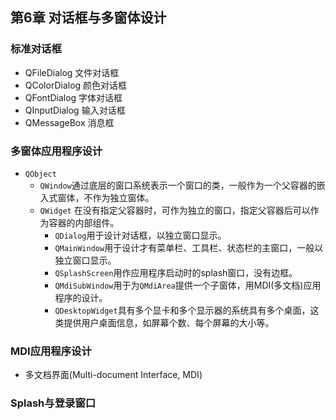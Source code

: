 ## 第6章 对话框与多窗体设计
### 标准对话框
- QFileDialog 文件对话框
- QColorDialog 颜色对话框
- QFontDialog 字体对话框
- QInputDialog 输入对话框
- QMessageBox 消息框
### 多窗体应用程序设计
- `QObject`
	- `QWindow`通过底层的窗口系统表示一个窗口的类，一般作为一个父容器的嵌入式窗体，不作为独立窗体。
	- `QWidget` 在没有指定父容器时，可作为独立的窗口，指定父容器后可以作为容器的内部组件。
		- `QDialog`用于设计对话框，以独立窗口显示。
		- `QMainWindow`用于设计才有菜单栏、工具栏、状态栏的主窗口，一般以独立窗口显示。
		- `QSplashScreen`用作应用程序启动时的splash窗口，没有边框。
		- `QMdiSubWindow`用于为`QMdiArea`提供一个子窗体，用MDI(多文档)应用程序的设计。
		- `QDesktopWidget`具有多个显卡和多个显示器的系统具有多个桌面，这类提供用户桌面信息，如屏幕个数、每个屏幕的大小等。
### MDI应用程序设计
- 多文档界面(Multi-document Interface, MDI)
### Splash与登录窗口